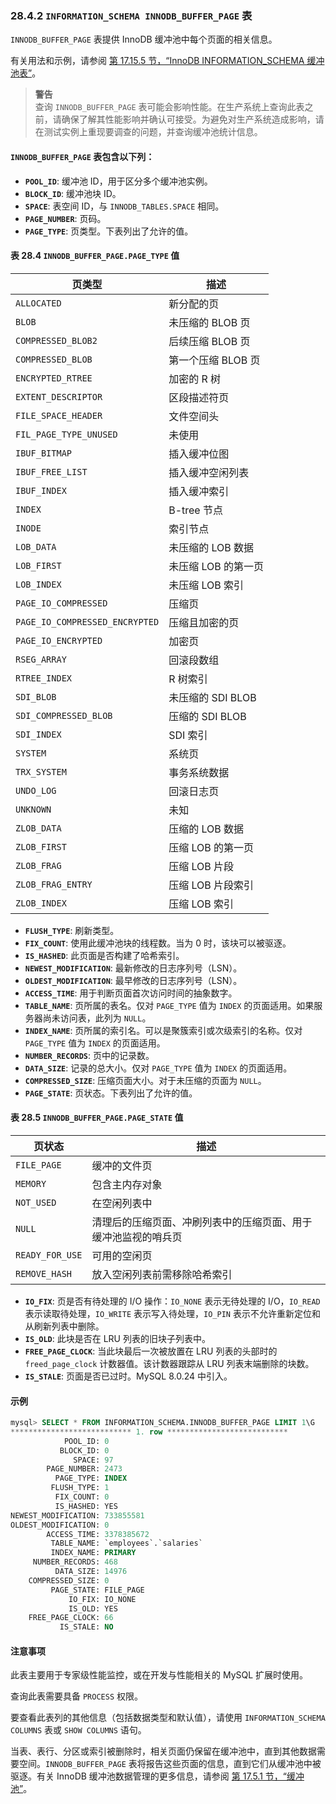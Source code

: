 ### 28.4.2 `INFORMATION_SCHEMA INNODB_BUFFER_PAGE` 表

`INNODB_BUFFER_PAGE` 表提供 InnoDB 缓冲池中每个页面的相关信息。

有关用法和示例，请参阅 [第 17.15.5 节，“InnoDB INFORMATION_SCHEMA 缓冲池表”](#)。

> **警告**  
> 查询 `INNODB_BUFFER_PAGE` 表可能会影响性能。在生产系统上查询此表之前，请确保了解其性能影响并确认可接受。为避免对生产系统造成影响，请在测试实例上重现要调查的问题，并查询缓冲池统计信息。

#### `INNODB_BUFFER_PAGE` 表包含以下列：

- **`POOL_ID`**: 缓冲池 ID，用于区分多个缓冲池实例。
- **`BLOCK_ID`**: 缓冲池块 ID。
- **`SPACE`**: 表空间 ID，与 `INNODB_TABLES.SPACE` 相同。
- **`PAGE_NUMBER`**: 页码。
- **`PAGE_TYPE`**: 页类型。下表列出了允许的值。

#### 表 28.4 `INNODB_BUFFER_PAGE.PAGE_TYPE` 值

| 页类型                         | 描述                |
| ------------------------------ | ------------------- |
| `ALLOCATED`                    | 新分配的页          |
| `BLOB`                         | 未压缩的 BLOB 页    |
| `COMPRESSED_BLOB2`             | 后续压缩 BLOB 页    |
| `COMPRESSED_BLOB`              | 第一个压缩 BLOB 页  |
| `ENCRYPTED_RTREE`              | 加密的 R 树         |
| `EXTENT_DESCRIPTOR`            | 区段描述符页        |
| `FILE_SPACE_HEADER`            | 文件空间头          |
| `FIL_PAGE_TYPE_UNUSED`         | 未使用              |
| `IBUF_BITMAP`                  | 插入缓冲位图        |
| `IBUF_FREE_LIST`               | 插入缓冲空闲列表    |
| `IBUF_INDEX`                   | 插入缓冲索引        |
| `INDEX`                        | B-tree 节点         |
| `INODE`                        | 索引节点            |
| `LOB_DATA`                     | 未压缩的 LOB 数据   |
| `LOB_FIRST`                    | 未压缩 LOB 的第一页 |
| `LOB_INDEX`                    | 未压缩 LOB 索引     |
| `PAGE_IO_COMPRESSED`           | 压缩页              |
| `PAGE_IO_COMPRESSED_ENCRYPTED` | 压缩且加密的页      |
| `PAGE_IO_ENCRYPTED`            | 加密页              |
| `RSEG_ARRAY`                   | 回滚段数组          |
| `RTREE_INDEX`                  | R 树索引            |
| `SDI_BLOB`                     | 未压缩的 SDI BLOB   |
| `SDI_COMPRESSED_BLOB`          | 压缩的 SDI BLOB     |
| `SDI_INDEX`                    | SDI 索引            |
| `SYSTEM`                       | 系统页              |
| `TRX_SYSTEM`                   | 事务系统数据        |
| `UNDO_LOG`                     | 回滚日志页          |
| `UNKNOWN`                      | 未知                |
| `ZLOB_DATA`                    | 压缩的 LOB 数据     |
| `ZLOB_FIRST`                   | 压缩 LOB 的第一页   |
| `ZLOB_FRAG`                    | 压缩 LOB 片段       |
| `ZLOB_FRAG_ENTRY`              | 压缩 LOB 片段索引   |
| `ZLOB_INDEX`                   | 压缩 LOB 索引       |

- **`FLUSH_TYPE`**: 刷新类型。
- **`FIX_COUNT`**: 使用此缓冲池块的线程数。当为 0 时，该块可以被驱逐。
- **`IS_HASHED`**: 此页面是否构建了哈希索引。
- **`NEWEST_MODIFICATION`**: 最新修改的日志序列号（LSN）。
- **`OLDEST_MODIFICATION`**: 最早修改的日志序列号（LSN）。
- **`ACCESS_TIME`**: 用于判断页面首次访问时间的抽象数字。
- **`TABLE_NAME`**: 页所属的表名。仅对 `PAGE_TYPE` 值为 `INDEX` 的页面适用。如果服务器尚未访问表，此列为 `NULL`。
- **`INDEX_NAME`**: 页所属的索引名。可以是聚簇索引或次级索引的名称。仅对 `PAGE_TYPE` 值为 `INDEX` 的页面适用。
- **`NUMBER_RECORDS`**: 页中的记录数。
- **`DATA_SIZE`**: 记录的总大小。仅对 `PAGE_TYPE` 值为 `INDEX` 的页面适用。
- **`COMPRESSED_SIZE`**: 压缩页面大小。对于未压缩的页面为 `NULL`。
- **`PAGE_STATE`**: 页状态。下表列出了允许的值。

#### 表 28.5 `INNODB_BUFFER_PAGE.PAGE_STATE` 值

| 页状态          | 描述                                                         |
| --------------- | ------------------------------------------------------------ |
| `FILE_PAGE`     | 缓冲的文件页                                                 |
| `MEMORY`        | 包含主内存对象                                               |
| `NOT_USED`      | 在空闲列表中                                                 |
| `NULL`          | 清理后的压缩页面、冲刷列表中的压缩页面、用于缓冲池监视的哨兵页 |
| `READY_FOR_USE` | 可用的空闲页                                                 |
| `REMOVE_HASH`   | 放入空闲列表前需移除哈希索引                                 |

- **`IO_FIX`**: 页是否有待处理的 I/O 操作：`IO_NONE` 表示无待处理的 I/O，`IO_READ` 表示读取待处理，`IO_WRITE` 表示写入待处理，`IO_PIN` 表示不允许重新定位和从刷新列表中删除。
- **`IS_OLD`**: 此块是否在 LRU 列表的旧块子列表中。
- **`FREE_PAGE_CLOCK`**: 当此块最后一次被放置在 LRU 列表的头部时的 `freed_page_clock` 计数器值。该计数器跟踪从 LRU 列表末端删除的块数。
- **`IS_STALE`**: 页面是否已过时。MySQL 8.0.24 中引入。

#### 示例

```sql
mysql> SELECT * FROM INFORMATION_SCHEMA.INNODB_BUFFER_PAGE LIMIT 1\G
*************************** 1. row ***************************
            POOL_ID: 0
           BLOCK_ID: 0
              SPACE: 97
        PAGE_NUMBER: 2473
          PAGE_TYPE: INDEX
         FLUSH_TYPE: 1
          FIX_COUNT: 0
          IS_HASHED: YES
NEWEST_MODIFICATION: 733855581
OLDEST_MODIFICATION: 0
        ACCESS_TIME: 3378385672
         TABLE_NAME: `employees`.`salaries`
         INDEX_NAME: PRIMARY
     NUMBER_RECORDS: 468
          DATA_SIZE: 14976
    COMPRESSED_SIZE: 0
         PAGE_STATE: FILE_PAGE
             IO_FIX: IO_NONE
             IS_OLD: YES
    FREE_PAGE_CLOCK: 66
           IS_STALE: NO
```

#### 注意事项

此表主要用于专家级性能监控，或在开发与性能相关的 MySQL 扩展时使用。

查询此表需要具备 `PROCESS` 权限。

要查看此表列的其他信息（包括数据类型和默认值），请使用 `INFORMATION_SCHEMA COLUMNS` 表或 `SHOW COLUMNS` 语句。

当表、表行、分区或索引被删除时，相关页面仍保留在缓冲池中，直到其他数据需要空间。`INNODB_BUFFER_PAGE` 表将报告这些页面的信息，直到它们从缓冲池中被驱逐。有关 InnoDB 缓冲池数据管理的更多信息，请参阅 [第 17.5.1 节，“缓冲池”](#)。